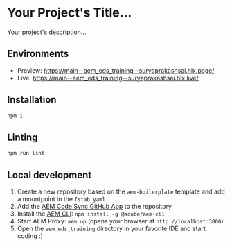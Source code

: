 # Your Project's Title...
Your project's description...

## Environments
- Preview: https://main--aem_eds_training--suryaprakashsai.hlx.page/
- Live: https://main--aem_eds_training--suryaprakashsai.hlx.live/

## Installation

```sh
npm i
```

## Linting

```sh
npm run lint
```

## Local development

1. Create a new repository based on the `aem-boilerplate` template and add a mountpoint in the `fstab.yaml`
1. Add the [AEM Code Sync GitHub App](https://github.com/apps/aem-code-sync) to the repository
1. Install the [AEM CLI](https://github.com/adobe/helix-cli): `npm install -g @adobe/aem-cli`
1. Start AEM Proxy: `aem up` (opens your browser at `http://localhost:3000`)
1. Open the `aem_eds_training` directory in your favorite IDE and start coding :)
